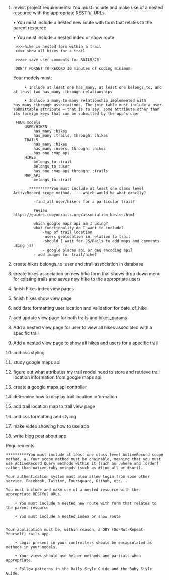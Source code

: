 1. revisit project requirements:
	You must include and make use of a nested resource with the appropriate RESTful URLs.

    • You must include a nested new route with form that relates to the parent resource

    • You must include a nested index or show route

		>>>>hike is nested form within a trail
		>>>> show all hikes for a trail

		>>>>> save user comments for RAILS/JS

		DON'T FORGET TO RECORD 30 minutes of coding minimum

	Your models must:

			• Include at least one has_many, at least one belongs_to, and at least two has_many :through relationships

			• Include a many-to-many relationship implemented with has_many :through associations. The join table must include a user-submittable attribute — that is to say, some attribute other than its foreign keys that can be submitted by the app's user

		FOUR models
			USER/HIKER -
				has_many :hikes
				has_many :trails, through: :hikes
			TRAILS
				has_many :hikes
				has_many :users, through: :hikes
				has_one :map_api
			HIKES
				belongs_to :trail
				belongs_to :user
				has_one :map_api through: :trails
			MAP_API
				belongs_to :trail

			  **********You must include at least one class level ActiveRecord scope method. ----which would be what exactly?

				-find_all user/hikers for a particular trail?

				review https://guides.rubyonrails.org/association_basics.html

				which google maps api am I using?
				what functionality do I want to include?
					-map of trail location
					-users geolocation in relation to trail
					-should I wait for JS/Rails to add maps and comments using js?
					- google places api or geo encoding api?
				- add images for trail/hike?	

2. create hikes belongs_to :user and :trail association in database
3. create hikes association on new hike form that shows drop down menu for existing trails and saves new hike to the appropriate users
4. finish hikes index view pages
5. finish hikes show view page
6. add date formatting user location and validation for date_of_hike
7. add update view page for both trails and hikes_params
8. Add a nested view page for user to view all hikes associated with a specific trail
9. Add a nested view page to show all hikes and users for a specific trail
10. add css styling
11. study google maps api
12. figure out what attributes my trail model need to store and retrieve trail location information from google maps api
13. create a google maps api controller
14. determine how to display trail location information
15. add trail location map to trail view page
16. add css formatting and styling
17. make video showing how to use app
18. write blog post about app

Requirements

    **********You must include at least one class level ActiveRecord scope method. a. Your scope method must be chainable, meaning that you must use ActiveRecord Query methods within it (such as .where and .order) rather than native ruby methods (such as #find_all or #sort).

    Your authentication system must also allow login from some other service. Facebook, Twitter, Foursquare, Github, etc...

    You must include and make use of a nested resource with the appropriate RESTful URLs.

        • You must include a nested new route with form that relates to the parent resource

        • You must include a nested index or show route


    Your application must be, within reason, a DRY (Do-Not-Repeat-Yourself) rails app.

        • Logic present in your controllers should be encapsulated as methods in your models.

        • Your views should use helper methods and partials when appropriate.

        • Follow patterns in the Rails Style Guide and the Ruby Style Guide.
